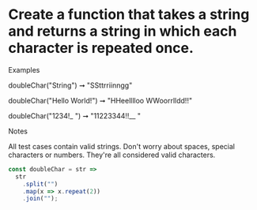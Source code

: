 # Create a function that takes a string and returns a string in which each character is repeated once.

Examples

doubleChar("String") ➞ "SSttrriinngg"

doubleChar("Hello World!") ➞ "HHeelllloo WWoorrlldd!!"

doubleChar("1234!\_ ") ➞ "11223344!!\_\_ "

Notes

All test cases contain valid strings. Don't worry about spaces, special characters or numbers. They're all considered valid characters.

```javascript
const doubleChar = str =>
  str
    .split("")
    .map(x => x.repeat(2))
    .join("");
```
